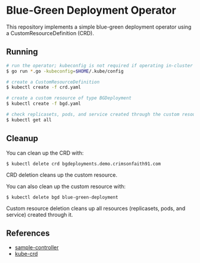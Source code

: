 # Blue-Green Deployment Operator

This repository implements a simple blue-green deployment operator using a CustomResourceDefinition (CRD).

## Running

```sh
# run the operator; kubeconfig is not required if operating in-cluster
$ go run *.go -kubeconfig=$HOME/.kube/config

# create a CustomResourceDefinition
$ kubectl create -f crd.yaml

# create a custom resource of type BGDeployment
$ kubectl create -f bgd.yaml

# check replicasets, pods, and service created through the custom resource
$ kubectl get all
```

## Cleanup

You can clean up the CRD with:

    $ kubectl delete crd bgdeployments.demo.crimsonfaith91.com

CRD deletion cleans up the custom resource.

You can also clean up the custom resource with:

    $ kubectl delete bgd blue-green-deployment

Custom resource deletion cleans up all resources (replicasets, pods, and service) created through it.

## References

* [sample-controller](https://github.com/kubernetes/kubernetes/tree/master/staging/src/k8s.io/sample-controller)
* [kube-crd](https://github.com/yaronha/kube-crd)
